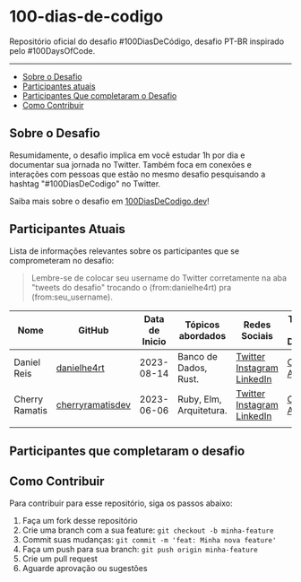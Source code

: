 # 100-dias-de-codigo

Repositório oficial do desafio #100DiasDeCódigo, desafio PT-BR inspirado pelo #100DaysOfCode. 

----
* [Sobre o Desafio](#sobre-o-desafio)
* [Participantes atuais](#participantes-atuais)
* [Participantes Que completaram o Desafio](#participantes-que-completaram-o-desafio)
* [Como Contribuir](#como-contribuir)

## Sobre o Desafio

Resumidamente, o desafio implica em você estudar 1h por dia e documentar sua jornada no Twitter. Também foca em conexões e interações com pessoas que estão no mesmo desafio pesquisando a hashtag "#100DiasDeCodigo" no Twitter.

Saiba mais sobre o desafio em [100DiasDeCodigo.dev](https://100diasdecodigo.dev)!

## Participantes Atuais

Lista de informações relevantes sobre os participantes que se comprometeram no desafio:

> Lembre-se de colocar seu username do Twitter corretamente na aba "tweets do desafio" trocando o (from:danielhe4rt) pra (from:seu_username).

| Nome        | GitHub                                        | Data de Inicio | Tópicos abordados     | Redes Sociais                                                                                                                              | Tweets do Desafio                                                                                               |
|-------------|-----------------------------------------------|----------------|-----------------------|--------------------------------------------------------------------------------------------------------------------------------------------|-----------------------------------------------------------------------------------------------------------------|
| Daniel Reis | [danielhe4rt](https://github.com/danielhe4rt) | 2023-08-14     | Banco de Dados, Rust. | [Twitter](https://twitter.com/danielhe4rt)  [Instagram](https://instagram.com/danielhe4rt) [LinkedIn](https://linkedin.com/in/danielheart) | [Clique Aqui](https://twitter.com/search?q=(from:danielhe4rt)+(%23100diasdecodigo)&src=typed_query&f=live) |
| Cherry Ramatis | [cherryramatisdev](https://github.com/cherryramatisdev) | 2023-06-06     | Ruby, Elm, Arquitetura. | [Twitter](https://twitter.com/cherry_ramatis)  [Instagram](https://instagram.com/cherry.ramatis) [LinkedIn](https://linkedin.com/in/cherryramatis) | [Clique Aqui](https://twitter.com/search?q=(from:cherryramatisdev)+(%23100diasdecodigo)&src=typed_query&f=live) |
|             |                                               |                |                       |                                                                                                                                            |                                                                                                                 |

## Participantes que completaram o desafio

## Como Contribuir

Para contribuir para esse repositório, siga os passos abaixo:

1. Faça um fork desse repositório
2. Crie uma branch com a sua feature: `git checkout -b minha-feature`
3. Commit suas mudanças: `git commit -m 'feat: Minha nova feature'`
4. Faça um push para sua branch: `git push origin minha-feature`
5. Crie um pull request
6. Aguarde aprovação ou sugestões
